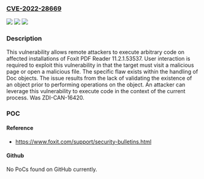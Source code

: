 ### [CVE-2022-28669](https://cve.mitre.org/cgi-bin/cvename.cgi?name=CVE-2022-28669)
![](https://img.shields.io/static/v1?label=Product&message=PDF%20Reader&color=blue)
![](https://img.shields.io/static/v1?label=Version&message=11.2.1.53537%20&color=brightgreen)
![](https://img.shields.io/static/v1?label=Vulnerability&message=CWE-416%3A%20Use%20After%20Free&color=brightgreen)

### Description

This vulnerability allows remote attackers to execute arbitrary code on affected installations of Foxit PDF Reader 11.2.1.53537. User interaction is required to exploit this vulnerability in that the target must visit a malicious page or open a malicious file. The specific flaw exists within the handling of Doc objects. The issue results from the lack of validating the existence of an object prior to performing operations on the object. An attacker can leverage this vulnerability to execute code in the context of the current process. Was ZDI-CAN-16420.

### POC

#### Reference
- https://www.foxit.com/support/security-bulletins.html

#### Github
No PoCs found on GitHub currently.

